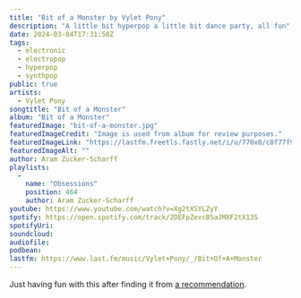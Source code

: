 ```yaml
---
title: "Bit of a Monster by Vylet Pony"
description: "A little bit hyperpop a little bit dance party, all fun"
date: 2024-03-04T17:31:50Z
tags:
  - electronic
  - electropop
  - hyperpop
  - synthpop
public: true
artists:
  - Vylet Pony
songtitle: "Bit of a Monster"
album: "Bit of a Monster"
featuredImage: "bit-of-a-monster.jpg"
featuredImageCredit: "Image is used from album for review purposes."
featuredImageLink: "https://lastfm.freetls.fastly.net/i/u/770x0/c8f77f974e6a268c95338730d2e50166.jpg#c8f77f974e6a268c95338730d2e50166"
featuredImageAlt: ""
author: Aram Zucker-Scharff
playlists:
  -
    name: "Obsessions"
    position: 464
    author: Aram Zucker-Scharff
youtube: https://www.youtube.com/watch?v=Xg2tXSYLZyY
spotify: https://open.spotify.com/track/2DEFpZevcB5aJMXF2tX13S
spotifyUri:
soundcloud:
audiofile:
podbean:
lastfm: https://www.last.fm/music/Vylet+Pony/_/Bit+Of+A+Monster
---
```


Just having fun with this after finding it from [a recommendation](https://youtu.be/fjyeTM8tDAs?si=Ly6JFfV5b9u4SXXy). 
